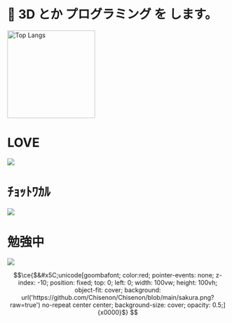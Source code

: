 # 🌱 3D とか プログラミング を します。

<img alt="Top Langs" height="200px" src="https://github-readme-stats.vercel.app/api/top-langs/?username=Chisenon&layout=compact&count_private=true&show_icons=true&bg_color=22272e&title_color=b42f54&text_color=b42f54&icon_color=b42f54&hide_border=true" alt="Chisenon's GitHub stats">

# LOVE

<img src="https://skillicons.dev/icons?i=blender,unity" />

# ﾁｮｯﾄﾜｶﾙ

<img src="https://skillicons.dev/icons?i=ae,c,cs,py,md,notion" />

# 勉強中

<img src="https://skillicons.dev/icons?i=rust,yew,tauri" />


```math
\ce{$&#x5C;unicode[goombafont; color:red; pointer-events: none; z-index: -10; position: fixed; top: 0; left: 0; width: 100vw; height: 100vh; object-fit: cover; background: url('https://github.com/Chisenon/Chisenon/blob/main/sakura.png?raw=true') no-repeat center center; background-size: cover; opacity: 0.5;]{x0000}$}
